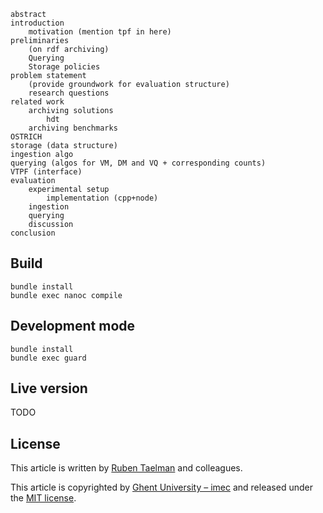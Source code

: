 ```
abstract
introduction
    motivation (mention tpf in here)
preliminaries
    (on rdf archiving)
    Querying
    Storage policies
problem statement
    (provide groundwork for evaluation structure)
    research questions
related work
    archiving solutions
        hdt
    archiving benchmarks
OSTRICH
storage (data structure)
ingestion algo
querying (algos for VM, DM and VQ + corresponding counts)
VTPF (interface)
evaluation
    experimental setup
        implementation (cpp+node)
    ingestion
    querying
    discussion
conclusion
```

## Build
```
bundle install
bundle exec nanoc compile
```

## Development mode
```
bundle install
bundle exec guard
```

## Live version
TODO

## License
This article is written by [Ruben Taelman](http://rubensworks.net/) and colleagues.

This article is copyrighted by [Ghent University – imec](http://idlab.ugent.be/)
and released under the [MIT license](http://opensource.org/licenses/MIT).
